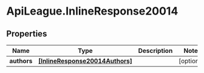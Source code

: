 # ApiLeague.InlineResponse20014

## Properties

Name | Type | Description | Notes
------------ | ------------- | ------------- | -------------
**authors** | [**[InlineResponse20014Authors]**](InlineResponse20014Authors.md) |  | [optional] 


